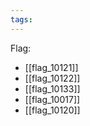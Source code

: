 ```yaml
---
tags:
---
```

Flag:
- [[flag_10121]]
- [[flag_10122]]
- [[flag_10133]]
- [[flag_10017]]
- [[flag_10120]]
